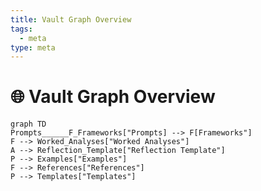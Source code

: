 ```yaml
---
title: Vault Graph Overview
tags:
  - meta
type: meta
---
```


<!-- @format -->

# 🌐 Vault Graph Overview

```mermaid
graph TD
Prompts______F_Frameworks["Prompts] --> F[Frameworks"]
F --> Worked_Analyses["Worked Analyses"]
A --> Reflection_Template["Reflection Template"]
P --> Examples["Examples"]
F --> References["References"]
P --> Templates["Templates"]
```
